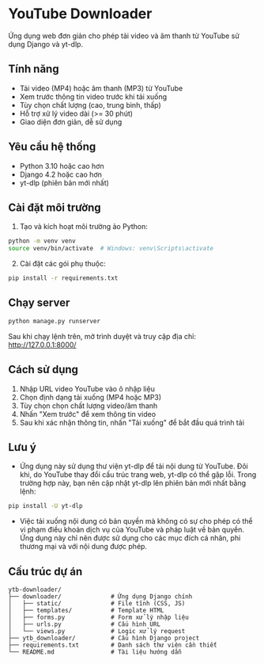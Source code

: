 # YouTube Downloader

Ứng dụng web đơn giản cho phép tải video và âm thanh từ YouTube sử dụng Django và yt-dlp.

## Tính năng

- Tải video (MP4) hoặc âm thanh (MP3) từ YouTube
- Xem trước thông tin video trước khi tải xuống
- Tùy chọn chất lượng (cao, trung bình, thấp)
- Hỗ trợ xử lý video dài (>= 30 phút)
- Giao diện đơn giản, dễ sử dụng

## Yêu cầu hệ thống

- Python 3.10 hoặc cao hơn
- Django 4.2 hoặc cao hơn
- yt-dlp (phiên bản mới nhất)

## Cài đặt môi trường

1. Tạo và kích hoạt môi trường ảo Python:

```bash
python -m venv venv
source venv/bin/activate  # Windows: venv\Scripts\activate
```

2. Cài đặt các gói phụ thuộc:

```bash
pip install -r requirements.txt
```

## Chạy server

```bash
python manage.py runserver
```

Sau khi chạy lệnh trên, mở trình duyệt và truy cập địa chỉ: http://127.0.0.1:8000/

## Cách sử dụng

1. Nhập URL video YouTube vào ô nhập liệu
2. Chọn định dạng tải xuống (MP4 hoặc MP3)
3. Tùy chọn chọn chất lượng video/âm thanh
4. Nhấn "Xem trước" để xem thông tin video
5. Sau khi xác nhận thông tin, nhấn "Tải xuống" để bắt đầu quá trình tải

## Lưu ý

- Ứng dụng này sử dụng thư viện yt-dlp để tải nội dung từ YouTube. Đôi khi, do YouTube thay đổi cấu trúc trang web, yt-dlp có thể gặp lỗi. Trong trường hợp này, bạn nên cập nhật yt-dlp lên phiên bản mới nhất bằng lệnh:

```bash
pip install -U yt-dlp
```

- Việc tải xuống nội dung có bản quyền mà không có sự cho phép có thể vi phạm điều khoản dịch vụ của YouTube và pháp luật về bản quyền. Ứng dụng này chỉ nên được sử dụng cho các mục đích cá nhân, phi thương mại và với nội dung được phép.

## Cấu trúc dự án

```
ytb-downloader/
├── downloader/              # Ứng dụng Django chính
│   ├── static/              # File tĩnh (CSS, JS)
│   ├── templates/           # Template HTML
│   ├── forms.py             # Form xử lý nhập liệu
│   ├── urls.py              # Cấu hình URL
│   └── views.py             # Logic xử lý request
├── ytb_downloader/          # Cấu hình Django project
├── requirements.txt         # Danh sách thư viện cần thiết
└── README.md                # Tài liệu hướng dẫn
```
